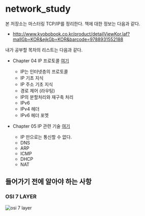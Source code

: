# network_study

본 저장소는 마스터링 TCP/IP를 정리한다. 책에 대한 정보는 다음과 같다.
* http://www.kyobobook.co.kr/product/detailViewKor.laf?mallGb=KOR&ejkGb=KOR&barcode=9788931552188

내가 공부할 목차의 리스트는 다음과 같다. 

* Chapter 04 IP 프로토콜 [여기](Chapter_04)
  * IP는 인터넷층의 프로토콜
  * IP 기초 지식
  * IP 주소 기초 지식
  * 경로 제어 (라우팅)
  * IP의 분할처리와 재구축 처리
  * IPv6
  * IPv4 헤더
  * IPv6 헤더 포멧

* Chapter 05 IP 관련 기술 [여기](Chapter_05)
  * IP 만으로는 통신할 수 없다.
  * DNS
  * ARP
  * ICMP
  * DHCP
  * NAT

## 들어가기 전에 알아야 하는 사항

### OSI 7 LAYER

![osi 7 layer](https://media.vlpt.us/images/dyllis/post/7a6679e2-26e0-4d3e-b792-c866b9012226/%EB%8B%A4%EC%9A%B4%EB%A1%9C%EB%93%9C.png)

